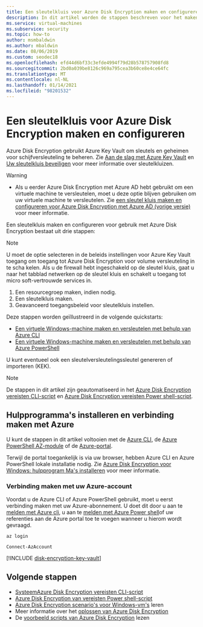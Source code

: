 ```yaml
---
title: Een sleutelkluis voor Azure Disk Encryption maken en configureren
description: In dit artikel worden de stappen beschreven voor het maken en configureren van een sleutel kluis voor gebruik met Azure Disk Encryption op een Windows-VM.
ms.service: virtual-machines
ms.subservice: security
ms.topic: how-to
author: msmbaldwin
ms.author: mbaldwin
ms.date: 08/06/2019
ms.custom: seodec18
ms.openlocfilehash: efd44d6bf33c3efde4994f79d28b578757908fd8
ms.sourcegitcommit: 2bd0a039be8126c969a795cea3b60ce8e4ce64fc
ms.translationtype: MT
ms.contentlocale: nl-NL
ms.lasthandoff: 01/14/2021
ms.locfileid: "98201532"
---
```

# <a name="creating-and-configuring-a-key-vault-for-azure-disk-encryption"></a>Een sleutelkluis voor Azure Disk Encryption maken en configureren

Azure Disk Encryption gebruikt Azure Key Vault om sleutels en geheimen voor schijfversleuteling te beheren.  Zie [Aan de slag met Azure Key Vault](../../key-vault/general/overview.md) en [Uw sleutelkluis beveiligen](../../key-vault/general/secure-your-key-vault.md) voor meer informatie over sleutelkluizen. 

> [!WARNING]
> - Als u eerder Azure Disk Encryption met Azure AD hebt gebruikt om een virtuele machine te versleutelen, moet u deze optie blijven gebruiken om uw virtuele machine te versleutelen. Zie [een sleutel kluis maken en configureren voor Azure Disk Encryption met Azure AD (vorige versie)](disk-encryption-key-vault-aad.md) voor meer informatie.

Een sleutelkluis maken en configureren voor gebruik met Azure Disk Encryption bestaat uit drie stappen:

> [!Note]
> U moet de optie selecteren in de beleids instellingen voor Azure Key Vault toegang om toegang tot Azure Disk Encryption voor volume versleuteling in te scha kelen. Als u de firewall hebt ingeschakeld op de sleutel kluis, gaat u naar het tabblad netwerken op de sleutel kluis en schakelt u toegang tot micro soft-vertrouwde services in. 

1. Een resourcegroep maken, indien nodig.
2. Een sleutelkluis maken. 
3. Geavanceerd toegangsbeleid voor sleutelkluis instellen.

Deze stappen worden geïllustreerd in de volgende quickstarts:

- [Een virtuele Windows-machine maken en versleutelen met behulp van Azure CLI](disk-encryption-cli-quickstart.md)
- [Een virtuele Windows-machine maken en versleutelen met behulp van Azure PowerShell](disk-encryption-powershell-quickstart.md)

U kunt eventueel ook een sleutelversleutelingssleutel genereren of importeren (KEK).

> [!Note]
> De stappen in dit artikel zijn geautomatiseerd in het [Azure Disk Encryption vereisten CLI-script](https://github.com/ejarvi/ade-cli-getting-started) en [Azure Disk Encryption vereisten Power shell-script](https://github.com/Azure/azure-powershell/tree/master/src/Compute/Compute/Extension/AzureDiskEncryption/Scripts).

## <a name="install-tools-and-connect-to-azure"></a>Hulpprogramma's installeren en verbinding maken met Azure

U kunt de stappen in dit artikel voltooien met de [Azure CLI](/cli/azure/), de [Azure PowerShell AZ-module](/powershell/azure/) of de [Azure-portal](https://portal.azure.com).

Terwijl de portal toegankelijk is via uw browser, hebben Azure CLI en Azure PowerShell lokale installatie nodig. Zie [Azure Disk Encryption voor Windows: hulpprogram Ma's installeren](disk-encryption-windows.md#install-tools-and-connect-to-azure) voor meer informatie.

### <a name="connect-to-your-azure-account"></a>Verbinding maken met uw Azure-account

Voordat u de Azure CLI of Azure PowerShell gebruikt, moet u eerst verbinding maken met uw Azure-abonnement. U doet dit door u aan te [melden met Azure cli](/cli/azure/authenticate-azure-cli), u aan te [melden met Azure Power shell](/powershell/azure/authenticate-azureps?view=azps-2.5.0)of uw referenties aan de Azure portal toe te voegen wanneer u hierom wordt gevraagd.

```azurecli-interactive
az login
```

```azurepowershell-interactive
Connect-AzAccount
```

[!INCLUDE [disk-encryption-key-vault](../../../includes/disk-encryption-key-vault.md)]
 
## <a name="next-steps"></a>Volgende stappen

- [SysteemAzure Disk Encryption vereisten CLI-script](https://github.com/ejarvi/ade-cli-getting-started)
- [Azure Disk Encryption van vereisten Power shell-script](https://github.com/Azure/azure-powershell/tree/master/src/Compute/Compute/Extension/AzureDiskEncryption/Scripts)
- [Azure Disk Encryption scenario's voor Windows-vm's](disk-encryption-windows.md) leren
- Meer informatie over het [oplossen van Azure Disk Encryption](disk-encryption-troubleshooting.md)
- De [voorbeeld scripts van Azure Disk Encryption](disk-encryption-sample-scripts.md) lezen
